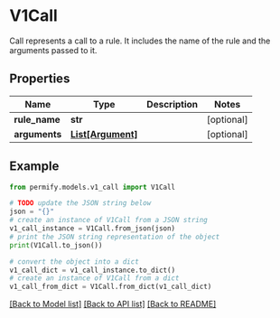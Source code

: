 # V1Call

Call represents a call to a rule. It includes the name of the rule and the arguments passed to it.

## Properties

Name | Type | Description | Notes
------------ | ------------- | ------------- | -------------
**rule_name** | **str** |  | [optional] 
**arguments** | [**List[Argument]**](Argument.md) |  | [optional] 

## Example

```python
from permify.models.v1_call import V1Call

# TODO update the JSON string below
json = "{}"
# create an instance of V1Call from a JSON string
v1_call_instance = V1Call.from_json(json)
# print the JSON string representation of the object
print(V1Call.to_json())

# convert the object into a dict
v1_call_dict = v1_call_instance.to_dict()
# create an instance of V1Call from a dict
v1_call_from_dict = V1Call.from_dict(v1_call_dict)
```
[[Back to Model list]](../README.md#documentation-for-models) [[Back to API list]](../README.md#documentation-for-api-endpoints) [[Back to README]](../README.md)


